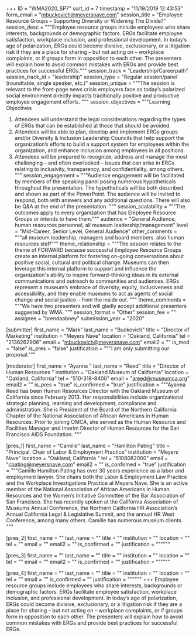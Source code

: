 +++
ID = "WMA2020_SP7"
sort_id = 7
timestamp = "11/19/2019 12:43:53"
form_email = "mbuckovich@meyersnave.com"
session_title = "Employee Resource Groups – Supporting Diversity or Widening The Divide?"
session_desc = """Employee resource groups include employees who share interests, backgrounds or demographic factors. ERGs facilitate employee satisfaction, workplace inclusion, and professional development. In today’s age of polarization, ERGs could become divisive, exclusionary, or a litigation risk if they are a place for sharing – but not acting on – workplace complaints, or if groups form in opposition to each other. The presenters will explain how to avoid common mistakes with ERGs and provide best practices for successful ERGs."""
session_track = "Leadership/Careerpath"
session_track_id = "leadership"
session_type = "Regular session/panel (roundtable, single speaker, etc.)"
session_unique = """The session is relevant to the front-page news crisis employers face as today’s polarized social environment directly impacts traditionally positive and productive employee engagement efforts. """
session_objectives = """Learning Objectives
1.	Attendees will understand the legal considerations regarding the types of ERGs that can be established at those that should be avoided.
2.	Attendees will be able to plan, develop and implement ERGs groups and/or Diversity & Inclusion Leadership Councils that help support the organization’s efforts to build a support system for employees within the organization, and enhance inclusion among employees in all positions.
3.	Attendees will be prepared to recognize, address and manage the most challenging – and often overlooked – issues that can arise in ERGs relating to inclusivity, transparency, and confidentiality, among others.
"""
session_engagement = """Audience engagement will be facilitated by members of the speaking panel posing numerous hypotheticals throughout the presentation. The hypotheticals will be both described and shown as part of the PowerPoint. The audience will be invited to respond, both with answers and any additional questions. There will also be Q&A at the end of the presentation.    """
session_scalability = """The outcomes apply to every organization that has Employee Resource Groups or intends to have them."""
audience = "General Audience, human resources personnel, all museum leadership/management"
level = "Mid-Career, Senior Level, General Audience"
other_comments = """all museum leadership, managers and board members. also human resources staff"""
theme_relationship = """The session relates to the theme of FORWARD because successful Employee Resource Groups create an internal platform for fostering on-going conversations about positive social, cultural and political change. Museums can then leverage this internal platform to support and influence the organization's ability to inspire forward-thinking ideas in its external communications and outreach to communities and audiences. ERGs represent a museum’s embrace of diversity, equity, inclusiveness and accessibility, and they enable museums to act as agents of social change and social justice – from the inside out.  """
theme_comments = """We have two presenters and will gladly accept additional presenters suggested by WMA. """
session_format = "Other"
session_fee = ""
assignee = "brendaabney"
submission_year = "2020"

[submitter]
first_name = "Mark"
last_name = "Buckovich"
title = "Director of Marketing"
institution = "Meyers Nave"
location = "Oakland, California"
tel = "2136262906"
email = "mbuckovich@meyersnave.com"
email2 = ""
is_mod = "false"
is_pres = "false"
justification = """I am only submitting our proposal."""

[moderator]
first_name = "Ayanna "
last_name = "Reed"
title = "Director of Human Resources "
institution = "Oakland Museum of California"
location = "Oakland, California"
tel = "510-318-8400"
email = "areed@museumca.org"
email2 = ""
is_pres = "true"
is_confirmed = "true"
justification = """Ayanna Reed has been Human Resources Director with the Oakland Museum of California since February 2013. Her responsibilities include organizational strategic planning, learning and development, compliance and administration. She is President of the Board of the Northern California Chapter of the National Association of African Americans in Human Resources. Prior to joining OMCA, she served as the Human Resource and Facilities Manager and Interim Director of Human Resources for the San Francisco AIDS Foundation. """

[pres_1]
first_name = "Camille"
last_name = "Hamilton Pating"
title = "Principal, Chair of Labor & Employment Practice"
institution = "Meyers Nave"
location = "Oakland, California "
tel = "5108082000"
email = "cpating@meyersnave.com"
email2 = ""
is_confirmed = "true"
justification = """Camille Hamilton Pating has over 30 years experience as a labor and employment lawyer. She chairs both the Labor & Employment Law Practice and the Workplace Investigations Practice at Meyers Nave. She is an active member of the National Association of African Americans in Human Resources and the Women’s Initiative Committee of the Bar Association of San Francisco. She has recently spoken at the California Association of Museums Annual Conference, the Northern California HR Association’s Annual California Legal & Legislative Summit, and the annual HR West Conference, among many others. Camille has numerous museum clients. """

[pres_2]
first_name = ""
last_name = ""
title = ""
institution = ""
location = ""
tel = ""
email = ""
email2 = ""
is_confirmed = ""
justification = """"""

[pres_3]
first_name = ""
last_name = ""
title = ""
institution = ""
location = ""
tel = ""
email = ""
email2 = ""
is_confirmed = ""
justification = """"""

[pres_4]
first_name = ""
last_name = ""
title = ""
institution = ""
location = ""
tel = ""
email = ""
is_confirmed = ""
justification = """"""
+++
Employee resource groups include employees who share interests, backgrounds or demographic factors. ERGs facilitate employee satisfaction, workplace inclusion, and professional development. In today’s age of polarization, ERGs could become divisive, exclusionary, or a litigation risk if they are a place for sharing – but not acting on – workplace complaints, or if groups form in opposition to each other. The presenters will explain how to avoid common mistakes with ERGs and provide best practices for successful ERGs.